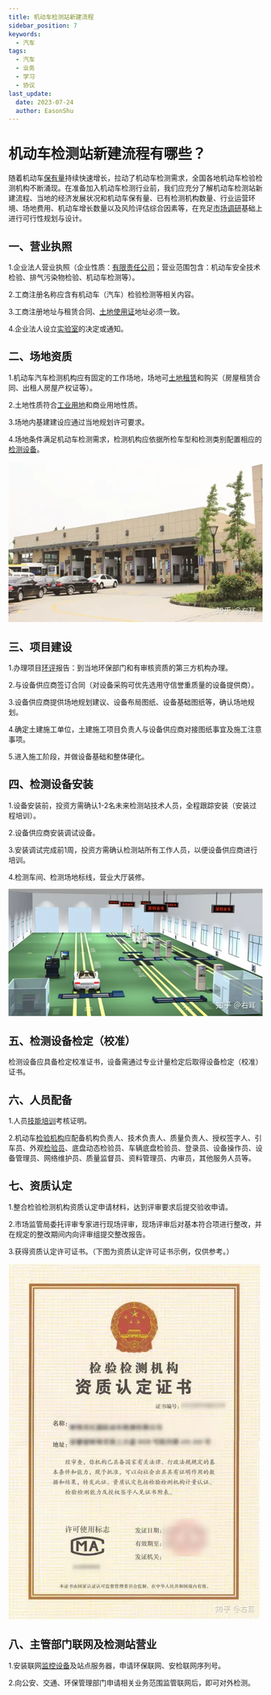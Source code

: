 ```yaml
---
title: 机动车检测站新建流程
sidebar_position: 7
keywords:
  - 汽车
tags:
  - 汽车
  - 业务
  - 学习
  - 协议
last_update:
  date: 2023-07-24
  author: EasonShu
---
```


# 机动车检测站新建流程有哪些？

随着机动车[保有量](https://zhida.zhihu.com/search?q=保有量&zhida_source=entity&is_preview=1)持续快速增长，拉动了机动车检测需求，全国各地机动车检验检测机构不断涌现。在准备加入机动车检测行业前，我们应充分了解机动车检测站新建流程、当地的经济发展状况和机动车保有量、已有检测机构数量、行业运营环境、场地费用、机动车增长数量以及风险评估综合因素等，在充足[市场调研](https://zhida.zhihu.com/search?q=市场调研&zhida_source=entity&is_preview=1)基础上进行可行性规划与设计。

## 一、营业执照

1.企业法人营业执照（企业性质：[有限责任公司](https://zhida.zhihu.com/search?q=有限责任公司&zhida_source=entity&is_preview=1)；营业范围包含：机动车安全技术检验、排气污染物检验、机动车检测等）。

2.工商注册名称应含有机动车（汽车）检验检测等相关内容。

3.工商注册地址与租赁合同、[土地使用证](https://zhida.zhihu.com/search?q=土地使用证&zhida_source=entity&is_preview=1)地址必须一致。

4.企业法人设立[实验室](https://zhida.zhihu.com/search?q=实验室&zhida_source=entity&is_preview=1)的决定或通知。

## 二、场地资质

1.机动车汽车检测机构应有固定的工作场地，场地可[土地租赁](https://zhida.zhihu.com/search?q=土地租赁&zhida_source=entity&is_preview=1)和购买（房屋租赁合同、出租人房屋产权证等）。

2.土地性质符合[工业用地](https://zhida.zhihu.com/search?q=工业用地&zhida_source=entity&is_preview=1)和商业用地性质。

3.场地内基建建设应通过当地规划许可要求。

4.场地条件满足机动车检测需求，检测机构应依据所检车型和检测类别配置相应的[检测设备](https://zhida.zhihu.com/search?q=检测设备&zhida_source=entity&is_preview=1)。

![img](images/v2-3480179387ff409ae7a2ed396f33472f_720w.webp)

## 三、项目建设

1.办理项目[环评](https://zhida.zhihu.com/search?q=环评&zhida_source=entity&is_preview=1)报告：到当地环保部门和有审核资质的第三方机构办理。

2.与设备供应商签订合同（对设备采购可优先选用守信誉重质量的设备提供商）。

3.设备供应商提供场地规划建议、设备布局图纸、设备基础图纸等，确认场地规划。

4.确定土建施工单位，土建施工项目负责人与设备供应商对接图纸事宜及施工注意事项。

5.进入施工阶段，并做设备基础和整体硬化。

## 四、检测设备安装

1.设备安装前，投资方需确认1-2名未来检测站技术人员，全程跟踪安装（安装过程培训）。

2.设备供应商安装调试设备。

3.安装调试完成前1周，投资方需确认检测站所有工作人员，以便设备供应商进行培训。

4.检测车间、检测场地标线，营业大厅装修。

![img](images/v2-a254a4e87cded855cd0bb86f8af1f235_720w.webp)

## 五、检测设备检定（校准）

检测设备应具备检定校准证书，设备需通过专业计量检定后取得设备检定（校准）证书。

## 六、人员配备

1.人员[技能培训](https://zhida.zhihu.com/search?q=技能培训&zhida_source=entity&is_preview=1)考核证明。

2.机动车[检验机构](https://zhida.zhihu.com/search?q=检验机构&zhida_source=entity&is_preview=1)应配备机构负责人、技术负责人、质量负责人、授权签字人、引车员、外观[检验员](https://zhida.zhihu.com/search?q=检验员&zhida_source=entity&is_preview=1)、底盘动态检验员、车辆底盘检验员、登录员、设备操作员、设备管理员、网络维护员、质量监督员、资料管理员、内审员，其他服务人员等。

## 七、资质认定

1.整合检验检测机构资质认定申请材料，达到评审要求后提交验收申请。

2.市场监管局委托评审专家进行现场评审，现场评审后对基本符合项进行整改，并在规定的整改期间内向评审组提交整改报告。

3.获得资质认定许可证书。（下图为资质认定许可证书示例，仅供参考。）

![img](images/v2-3d7d2dfbbee5686f7c56ae2de488c390_720w.webp)

## 八、主管部门联网及检测站营业

1.安装联网[监控设备](https://zhida.zhihu.com/search?q=监控设备&zhida_source=entity&is_preview=1)及站点服务器，申请环保联网、安检联网序列号。

2.向公安、交通、环保管理部门申请相关业务范围监管联网后，即可对外检测。